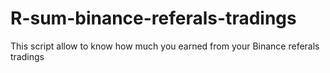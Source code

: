 # R-sum-binance-referals-tradings
This script allow to know how much you earned from your Binance referals tradings
